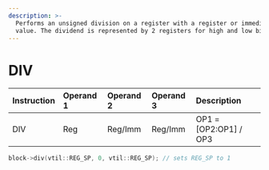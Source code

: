 ```yaml
---
description: >-
  Performs an unsigned division on a register with a register or immediate
  value. The dividend is represented by 2 registers for high and low bits.
---
```


# DIV

| Instruction | Operand 1 | Operand 2 | Operand 3 | Description |
| :--- | :--- | :--- | :--- | :--- |
| DIV | Reg | Reg/Imm | Reg/Imm | OP1 = \[OP2:OP1\] / OP3 |

```cpp
block->div(vtil::REG_SP, 0, vtil::REG_SP); // sets REG_SP to 1
```



